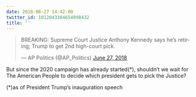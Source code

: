 ```yaml
---
date: 2018-06-27 14:42:00
twitter_id: 1012043384654098432
title: ''
---
```


<blockquote class="twitter-tweet"><p lang="en" dir="ltr">BREAKING: Supreme Court Justice Anthony Kennedy says he’s retiring; Trump to get 2nd high-court pick.</p>&mdash; AP Politics (@AP_Politics) <a href="https://twitter.com/AP_Politics/status/1012033401396908044?ref_src=twsrc%5Etfw">June 27, 2018</a></blockquote>
<script async src="https://platform.twitter.com/widgets.js" charset="utf-8"></script>

But since the 2020 campaign has already started(*), shouldn’t we wait for The American People to decide which president gets to pick the Justice?

(*)as of President Trump’s inauguration speech
